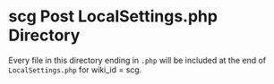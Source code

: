 # scg Post LocalSettings.php Directory

Every file in this directory ending in `.php` will be included at the end of `LocalSettings.php` for wiki_id = scg.

